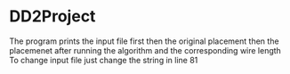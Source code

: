# DD2Project
The program prints the input file first then the original placement then the placemenet after running the algorithm and the corresponding wire length
To change input file just change the string in line 81
